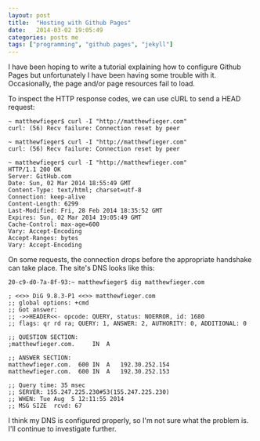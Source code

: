 ```yaml
---
layout: post
title:  "Hosting with Github Pages"
date:   2014-03-02 19:05:49
categories: posts me
tags: ["programming", "github pages", "jekyll"]
---
```


I have been hoping to write a tutorial explaining how to configure Github Pages but unfortunately I have been having some trouble with it.  Occasionally, the page and/or page resources fail to load.

To inspect the HTTP response codes, we can use cURL to send a HEAD request:

	~ matthewfieger$ curl -I "http://matthewfieger.com"
	curl: (56) Recv failure: Connection reset by peer

	~ matthewfieger$ curl -I "http://matthewfieger.com"
	curl: (56) Recv failure: Connection reset by peer

	~ matthewfieger$ curl -I "http://matthewfieger.com"
	HTTP/1.1 200 OK
	Server: GitHub.com
	Date: Sun, 02 Mar 2014 18:55:49 GMT
	Content-Type: text/html; charset=utf-8
	Connection: keep-alive
	Content-Length: 6299
	Last-Modified: Fri, 28 Feb 2014 18:35:52 GMT
	Expires: Sun, 02 Mar 2014 19:05:49 GMT
	Cache-Control: max-age=600
	Vary: Accept-Encoding
	Accept-Ranges: bytes
	Vary: Accept-Encoding

On some requests, the connection drops before the appropriate handshake can take place.  The site's DNS looks like this:

	20-c9-d0-7a-8f-93:~ matthewfieger$ dig matthewfieger.com

	; <<>> DiG 9.8.3-P1 <<>> matthewfieger.com
	;; global options: +cmd
	;; Got answer:
	;; ->>HEADER<<- opcode: QUERY, status: NOERROR, id: 1680
	;; flags: qr rd ra; QUERY: 1, ANSWER: 2, AUTHORITY: 0, ADDITIONAL: 0

	;; QUESTION SECTION:
	;matthewfieger.com.		IN	A

	;; ANSWER SECTION:
	matthewfieger.com.	600	IN	A	192.30.252.154
	matthewfieger.com.	600	IN	A	192.30.252.153

	;; Query time: 35 msec
	;; SERVER: 155.247.225.230#53(155.247.225.230)
	;; WHEN: Tue Aug  5 12:11:55 2014
	;; MSG SIZE  rcvd: 67

I think my DNS is configured properly, so I'm not sure what the problem is.  I'll continue to investigate further.